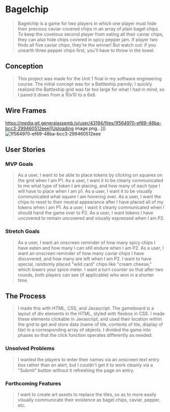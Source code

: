 # Bagelchip

> Bagelchip is a game for two players in which one player must hide their precious caviar-covered chips in an array of plain bagel chips. To keep the covetous second player from eating all their caviar chips, they can also hide chips covered in spicy pepper jam. If player two finds all five caviar chips, they're the winner! But watch out: if you unearth three pepper chips first, you'll have to throw in the towel.

## Conception

> This project was made for the Unit 1 final in my software engineering course. The initial concept was for a Battleship parody; I quickly realized the Battleship grid was far too large for what I had in mind, so I pared it down from a 10x10 to a 6x6.

## Wire Frames

https://media.git.generalassemb.ly/user/43194/files/1f564970-ef69-48ba-bcc3-299460512eee![Uploading image.png…]()![1f564970-ef69-48ba-bcc3-299460512eee](https://user-images.githubusercontent.com/105583067/180513620-a086378a-65eb-4f27-9e32-1245315013d0.png)

## User Stories

### MVP Goals
> As a user, I want to be able to place tokens by clicking on squares on the grid when I am P1.
> As a user, I want it to be clearly communicated to me what type of token I am placing, and how many of each type I will have to place when I am p1.
> As a user, I want it to be visually communicated what square I am hovering over.
> As a user, I want the chips to reset to their neutral appearance after I have placed all of my tokens when I am P1.
> As a user, I want it clearly communicated when I should hand the game over to P2.
> As a user, I want tokens I have uncovered to remain uncovered and visually expressed when I am P2.

### Stretch Goals
> As a user, I want an onscreen reminder of how many spicy chips I have eaten and how many I can still endure when I am P2.
> As a user, I want an onscreen reminder of how many caviar chips I have discovered, and how many are left when I am P2.
> I want to have special, randomly placed "wild card" chips like "cream cheese," which lowers your spice meter.
> I want a turn counter so that after two rounds, both players can see (if applicable) who won in a shorter time.

## The Process

> I made this with HTML, CSS, and Javascript. The gameboard is a layout of div elements in the HTML, styled with flexbox in CSS. I made these elements clickable in Javascript, and used their location within the grid to get and store data (name of tile, contents of tile, display of tile) in a corresponding array of objects. I divided the game into phases so that the click function operates differently as needed.

### Unsolved Problems

> I wanted the players to enter their names via an onscreen text entry box rather than an alert, but I couldn't get it to work cleanly via a "Submit" button without it refreshing the page on entry.

### Forthcoming Features

> I want to create art assets to replace the tiles, so as to more easily visually communicate their existence as bagel chips, caviar, pepper, etc.

